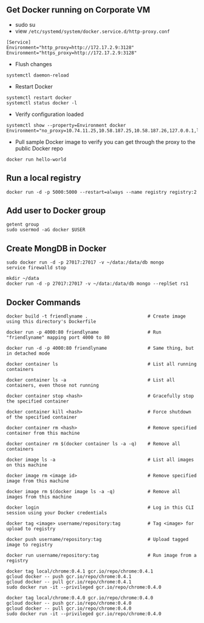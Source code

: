 ## Get Docker running on Corporate VM
- sudo su
- view ```/etc/systemd/system/docker.service.d/http-proxy.conf```
~~~~
[Service]
Environment="http_proxy=http://172.17.2.9:3128"
Environment="https_proxy=http://172.17.2.9:3128"
~~~~
- Flush changes
~~~~ 
systemctl daemon-reload
~~~~
- Restart Docker 
~~~~
systemctl restart docker
systemctl status docker -l
~~~~
- Verify configuration loaded
~~~~
systemctl show --property=Environment docker
Environment="no_proxy=10.74.11.25,10.58.187.25,10.58.187.26,127.0.0.1,localhost,vradev00197.africa.net"
~~~~
- Pull sample Docker image to verify you can get through the proxy to the public Docker repo
~~~~
docker run hello-world
~~~~

## Run a local registry
~~~~
docker run -d -p 5000:5000 --restart=always --name registry registry:2
~~~~

## Add user to Docker group
~~~~
getent group
sudo usermod -aG docker $USER 
~~~~

## Create MongDB in Docker
~~~~
sudo docker run -d -p 27017:27017 -v ~/data:/data/db mongo
service firewalld stop

mkdir ~/data
docker run -d -p 27017:27017 -v ~/data:/data/db mongo --replSet rs1
~~~~

## Docker Commands
~~~~
docker build -t friendlyname .  					# Create image using this directory's Dockerfile
~~~~
~~~~
docker run -p 4000:80 friendlyname  				# Run "friendlyname" mapping port 4000 to 80
~~~~
~~~~
docker run -d -p 4000:80 friendlyname         		# Same thing, but in detached mode
~~~~
~~~~
docker container ls                                	# List all running containers
~~~~
~~~~
docker container ls -a             					# List all containers, even those not running
~~~~
~~~~
docker container stop <hash>           				# Gracefully stop the specified container
~~~~
~~~~
docker container kill <hash>         				# Force shutdown of the specified container
~~~~
~~~~
docker container rm <hash>        					# Remove specified container from this machine
~~~~
~~~~
docker container rm $(docker container ls -a -q)    # Remove all containers
~~~~
~~~~
docker image ls -a                             		# List all images on this machine
~~~~
~~~~
docker image rm <image id>            				# Remove specified image from this machine
~~~~
~~~~
docker image rm $(docker image ls -a -q)   			# Remove all images from this machine
~~~~
~~~~
docker login             							# Log in this CLI session using your Docker credentials
~~~~
~~~~
docker tag <image> username/repository:tag  		# Tag <image> for upload to registry
~~~~
~~~~
docker push username/repository:tag            		# Upload tagged image to registry
~~~~
~~~~
docker run username/repository:tag                  # Run image from a registry
~~~~
~~~~
docker tag local/chrome:0.4.1 gcr.io/repo/chrome:0.4.1
gcloud docker -- push gcr.io/repo/chrome:0.4.1
gcloud docker -- pull gcr.io/repo/chrome:0.4.1
sudo docker run -it --privileged gcr.io/repo/chrome:0.4.0
~~~~
~~~~
docker tag local/chrome:0.4.0 gcr.io/repo/chrome:0.4.0
gcloud docker -- push gcr.io/repo/chrome:0.4.0
gcloud docker -- pull gcr.io/repo/chrome:0.4.0
sudo docker run -it --privileged gcr.io/repo/chrome:0.4.0 
~~~~